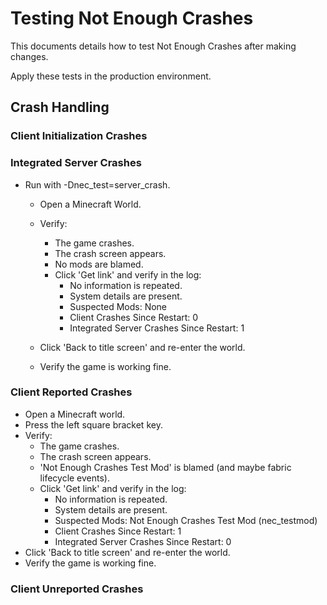 # Testing Not Enough Crashes
 This documents details how to test Not Enough Crashes after making changes.  

Apply these tests in the production environment. 


## Crash Handling

### Client Initialization Crashes
### Integrated Server Crashes
- Run with -Dnec_test=server_crash.

  - Open a Minecraft World.
  - Verify:
    - The game crashes.
    - The crash screen appears.
    - No mods are blamed.
    - Click 'Get link' and verify in the log:
      - No information is repeated.
      - System details are present.
      - Suspected Mods: None
      - Client Crashes Since Restart: 0
      - Integrated Server Crashes Since Restart: 1

  - Click 'Back to title screen' and re-enter the world.
  - Verify the game is working fine.
### Client Reported Crashes

- Open a Minecraft world.
- Press the left square bracket key.
- Verify:
  - The game crashes.
  - The crash screen appears.
  - 'Not Enough Crashes Test Mod' is blamed (and maybe fabric lifecycle events).
  - Click 'Get link' and verify in the log:
    - No information is repeated.
    - System details are present.
    - Suspected Mods: Not Enough Crashes Test Mod (nec_testmod)
    - Client Crashes Since Restart: 1
    - Integrated Server Crashes Since Restart: 0
- Click 'Back to title screen' and re-enter the world.
- Verify the game is working fine.

### Client Unreported Crashes